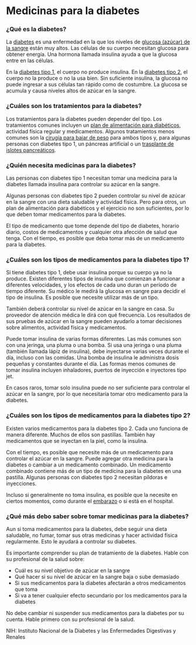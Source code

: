 Medicinas para la diabetes
==========================


### ¿Qué es la diabetes?


La [diabetes](https://medlineplus.gov/spanish/diabetes.html) es una enfermedad en la que los niveles de [glucosa (azúcar) de la sangre](../spanish/bloodsugar.html) están muy altos. Las células de su cuerpo necesitan glucosa para obtener energía. Una hormona llamada insulina ayuda a que la glucosa entre en las células.


En la [diabetes tipo 1](https://medlineplus.gov/spanish/diabetestype1.html), el cuerpo no produce insulina. En la [diabetes tipo 2](https://medlineplus.gov/spanish/diabetestype2.html), el cuerpo no la produce o no la usa bien. Sin suficiente insulina, la glucosa no puede ingresar a sus células tan rápido como de costumbre. La glucosa se acumula y causa niveles altos de azúcar en la sangre.


### ¿Cuáles son los tratamientos para la diabetes?


Los tratamientos para la diabetes pueden depender del tipo. Los tratamientos comunes incluyen un [plan de alimentación para diabéticos](https://medlineplus.gov/spanish/diabeticdiet.html), actividad física regular y medicamentos. Algunos tratamientos menos comunes son la [cirugía para bajar de peso](https://medlineplus.gov/spanish/weightlosssurgery.html) para ambos tipos y, para algunas personas con diabetes tipo 1, un páncreas artificial o un [trasplante de islotes pancreáticos](https://medlineplus.gov/spanish/isletcelltransplantation.html).


### ¿Quién necesita medicinas para la diabetes?


Las personas con diabetes tipo 1 necesitan tomar una medicina para la diabetes llamada insulina para controlar su azúcar en la sangre.


Algunas personas con diabetes tipo 2 pueden controlar su nivel de azúcar en la sangre con una dieta saludable y actividad física. Pero para otros, un plan de alimentación para diabéticos y el ejercicio no son suficientes, por lo que deben tomar medicamentos para la diabetes.


El tipo de medicamento que tome depende del tipo de diabetes, horario diario, costos de medicamentos y cualquier otra afección de salud que tenga. Con el tiempo, es posible que deba tomar más de un medicamento para la diabetes.


### ¿Cuáles son los tipos de medicamentos para la diabetes tipo 1?


Si tiene diabetes tipo 1, debe usar insulina porque su cuerpo ya no la produce. Existen diferentes tipos de insulina que comienzan a funcionar a diferentes velocidades, y los efectos de cada uno duran un período de tiempo diferente. Su médico le medirá la glucosa en sangre para decidir el tipo de insulina. Es posible que necesite utilizar más de un tipo.


También deberá controlar su nivel de azúcar en la sangre en casa. Su proveedor de atención médica le dirá con qué frecuencia. Los resultados de sus pruebas de azúcar en la sangre pueden ayudarlo a tomar decisiones sobre alimentos, actividad física y medicamentos.


Puede tomar insulina de varias formas diferentes. Las más comunes son con una jeringa, una pluma o una bomba. Si usa una jeringa o una pluma (también llamada lápiz de insulina), debe inyectarse varias veces durante el día, incluso con las comidas. Una bomba de insulina le administra dosis pequeñas y constantes durante el día. Las formas menos comunes de tomar insulina incluyen inhaladores, puertos de inyección e inyectores tipo jet.


En casos raros, tomar solo insulina puede no ser suficiente para controlar el azúcar en la sangre, por lo que necesitaría tomar otro medicamento para la diabetes.


### ¿Cuáles son los tipos de medicamentos para la diabetes tipo 2?


Existen varios medicamentos para la diabetes tipo 2. Cada uno funciona de manera diferente. Muchos de ellos son pastillas. También hay medicamentos que se inyectan en la piel, como la insulina.


Con el tiempo, es posible que necesite más de un medicamento para controlar el azúcar en la sangre. Puede agregar otra medicina para la diabetes o cambiar a un medicamento combinado. Un medicamento combinado contiene más de un tipo de medicina para la diabetes en una pastilla. Algunas personas con diabetes tipo 2 necesitan píldoras e inyecciones. 


Incluso si generalmente no toma insulina, es posible que la necesite en ciertos momentos, como durante el [embarazo](https://medlineplus.gov/spanish/diabetesandpregnancy.html) o si está en el hospital.


### ¿Qué más debo saber sobre tomar medicinas para la diabetes?


Aun si toma medicamentos para la diabetes, debe seguir una dieta saludable, no fumar, tomar sus otras medicinas y hacer actividad física regularmente. Esto le ayudará a controlar su diabetes.


Es importante comprender su plan de tratamiento de la diabetes. Hable con su profesional de la salud sobre:


* Cuál es su nivel objetivo de azúcar en la sangre
* Qué hacer si su nivel de azúcar en la sangre baja o sube demasiado
* Si sus medicamentos para la diabetes afectarán a otros medicamentos que toma
* Si va a tener cualquier efecto secundario por los medicamentos para la diabetes


No debe cambiar ni suspender sus medicamentos para la diabetes por su cuenta. Hable primero con su profesional de la salud.


NIH: Instituto Nacional de la Diabetes y las Enfermedades Digestivas y Renales

